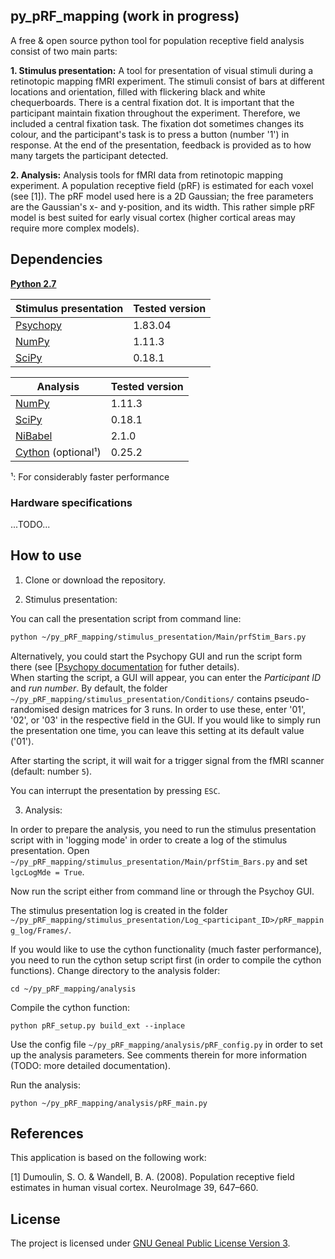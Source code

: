 ## py_pRF_mapping (work in progress)
A free & open source python tool for population receptive field analysis consist of two main parts:

**1. Stimulus presentation:** A tool for presentation of visual stimuli during a retinotopic mapping fMRI experiment. The stimuli consist of bars at different locations and orientation, filled with flickering black and white chequerboards. There is a central fixation dot. It is important that the participant maintain fixation throughout the experiment. Therefore, we included a central fixation task. The fixation dot sometimes changes its colour, and the participant's task is to press a button (number '1') in response. At the end of the presentation, feedback is provided as to how many targets the participant detected.

**2. Analysis:** Analysis tools for fMRI data from retinotopic mapping experiment. A population receptive field (pRF) is estimated for each voxel (see [1]). The pRF model used here is a 2D Gaussian; the free parameters are the Gaussian's x- and y-position, and its width. This rather simple pRF model is best suited for early visual cortex (higher cortical areas may require more complex models).

## Dependencies
[**Python 2.7**](https://www.python.org/download/releases/2.7/)

| Stimulus presentation                    | Tested version |
|------------------------------------------|----------------|
| [Psychopy](http://www.Psychopy.org/)     | 1.83.04        |
| [NumPy](http://www.numpy.org/)           | 1.11.3         |
| [SciPy](http://www.scipy.org/)           | 0.18.1         |

| Analysis                                 | Tested version |
|------------------------------------------|----------------|
| [NumPy](http://www.numpy.org/)           | 1.11.3         |
| [SciPy](http://www.scipy.org/)           | 0.18.1         |
| [NiBabel](http://nipy.org/nibabel/)      | 2.1.0          |
| [Cython](http://cython.org/) (optional¹) | 0.25.2         |

¹: For considerably faster performance

### Hardware specifications
...TODO...

## How to use

1. Clone or download the repository.

2. Stimulus presentation:

You can call the presentation script from command line:

``` bash
python ~/py_pRF_mapping/stimulus_presentation/Main/prfStim_Bars.py
```

Alternatively, you could start the Psychopy GUI and run the script form there (see [[Psychopy documentation](http://www.Psychopy.org/documentation.html) for futher details).  
When starting the script, a GUI will appear, you can enter the *Participant ID* and *run number*. By default, the folder ```~/py_pRF_mapping/stimulus_presentation/Conditions/``` contains pseudo-randomised design matrices for 3 runs. In order to use these, enter '01', '02', or '03' in the respective field in the GUI. If you would like to simply run the presentation one time, you can leave this setting at its default value ('01').

After starting the script, it will wait for a trigger signal from the fMRI scanner (default: number ```5```).

You can interrupt the presentation by pressing ```ESC```.

3. Analysis:

In order to prepare the analysis, you need to run the stimulus presentation script with in 'logging mode' in order to create a log of the stimulus presentation. Open ```~/py_pRF_mapping/stimulus_presentation/Main/prfStim_Bars.py``` and set ```lgcLogMde = True```.

Now run the script either from command line or through the Psychoy GUI.

The stimulus presentation log is created in the folder ```~/py_pRF_mapping/stimulus_presentation/Log_<participant_ID>/pRF_mapping_log/Frames/```.

If you would like to use the cython functionality (much faster performance), you need to run the cython setup script first (in order to compile the cython functions). Change directory to the analysis folder:
```
cd ~/py_pRF_mapping/analysis
```

Compile the cython function:
```
python pRF_setup.py build_ext --inplace
```

Use the config file ```~/py_pRF_mapping/analysis/pRF_config.py``` in order to set up the analysis parameters. See comments therein for more information (TODO: more detailed documentation).

Run the analysis:
```
python ~/py_pRF_mapping/analysis/pRF_main.py
```

## References
This application is based on the following work:

[1] Dumoulin, S. O. & Wandell, B. A. (2008). Population receptive field estimates in human visual cortex. NeuroImage 39, 647–660.


## License
The project is licensed under [GNU Geneal Public License Version 3](http://www.gnu.org/licenses/gpl.html).

